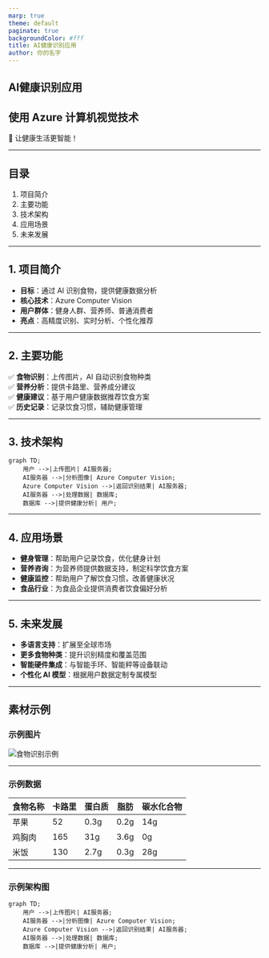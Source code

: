 ```yaml
---
marp: true
theme: default
paginate: true
backgroundColor: #fff
title: AI健康识别应用
author: 你的名字
---
```


## AI健康识别应用

## 使用 Azure 计算机视觉技术  

🚀 让健康生活更智能！

---

## 目录

1. 项目简介
2. 主要功能
3. 技术架构
4. 应用场景
5. 未来发展

---

## 1. 项目简介

- **目标**：通过 AI 识别食物，提供健康数据分析  
- **核心技术**：Azure Computer Vision  
- **用户群体**：健身人群、营养师、普通消费者  
- **亮点**：高精度识别、实时分析、个性化推荐

---

## 2. 主要功能

✅ **食物识别**：上传图片，AI 自动识别食物种类  
✅ **营养分析**：提供卡路里、营养成分建议  
✅ **健康建议**：基于用户健康数据推荐饮食方案  
✅ **历史记录**：记录饮食习惯，辅助健康管理

---

## 3. 技术架构

```mermaid
graph TD;
    用户 -->|上传图片| AI服务器;
    AI服务器 -->|分析图像| Azure Computer Vision;
    Azure Computer Vision -->|返回识别结果| AI服务器;
    AI服务器 -->|处理数据| 数据库;
    数据库 -->|提供健康分析| 用户;
```

---

## 4. 应用场景

- **健身管理**：帮助用户记录饮食，优化健身计划  
- **营养咨询**：为营养师提供数据支持，制定科学饮食方案  
- **健康监控**：帮助用户了解饮食习惯，改善健康状况  
- **食品行业**：为食品企业提供消费者饮食偏好分析

---

## 5. 未来发展

- **多语言支持**：扩展至全球市场  
- **更多食物种类**：提升识别精度和覆盖范围  
- **智能硬件集成**：与智能手环、智能秤等设备联动  
- **个性化 AI 模型**：根据用户数据定制专属模型

---

## 素材示例

### 示例图片

![食物识别示例](https://via.placeholder.com/600x400?text=食物识别示例)

---

### 示例数据

| 食物名称 | 卡路里 | 蛋白质 | 脂肪 | 碳水化合物 |
|----------|--------|--------|------|------------|
| 苹果     | 52     | 0.3g   | 0.2g | 14g        |
| 鸡胸肉   | 165    | 31g    | 3.6g | 0g         |
| 米饭     | 130    | 2.7g   | 0.3g | 28g        |

---

### 示例架构图

```mermaid
graph TD;
    用户 -->|上传图片| AI服务器;
    AI服务器 -->|分析图像| Azure Computer Vision;
    Azure Computer Vision -->|返回识别结果| AI服务器;
    AI服务器 -->|处理数据| 数据库;
    数据库 -->|提供健康分析| 用户;
```

